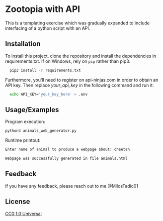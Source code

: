 
# Zootopia with API

This is a templating exercise which was gradually expanded to include interfacing of a python script with an API.


## Installation

To install this project, clone the repository and install the dependencies in requirements.txt. If on Windows, rely on `pip` rather than pip3.

```bash
  pip3 install -r requirements.txt
```

Furthermore, you'll need to register on api-ninjas.com in order to obtain an API key. Then replace *your_api_key* in the following command and run it:

```bash
  echo API_KEY='your_key_here' > .env
```
## Usage/Examples

Program execution:

```bash
python3 animals_web_generator.py
```

Runtime printout:

```bash
Enter name of animal to produce a webpage about: cheetah

Webpage was successfully generated in file animals.html
```

## Feedback

If you have any feedback, please reach out to me @MilosTadic01


## License

[CC0 1.0 Universal](https://choosealicense.com/licenses/cc0-1.0/)

